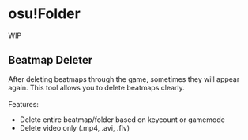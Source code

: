 # osu!Folder
WIP

## Beatmap Deleter
After deleting beatmaps through the game, sometimes they will appear again. This tool allows you to delete beatmaps clearly. <br> <br>
Features: 
- Delete entire beatmap/folder based on keycount or gamemode
- Delete video only (.mp4, .avi, .flv)
